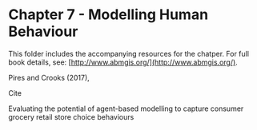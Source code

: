 # Chapter 7 - Modelling Human Behaviour

This folder includes the accompanying resources for the chatper. For full book details, see: [http://www.abmgis.org/](http://www.abmgis.org/).



Pires and Crooks (2017), 

Cite 

Evaluating the potential of agent-based modellingto capture consumer grocery retail store choicebehaviours